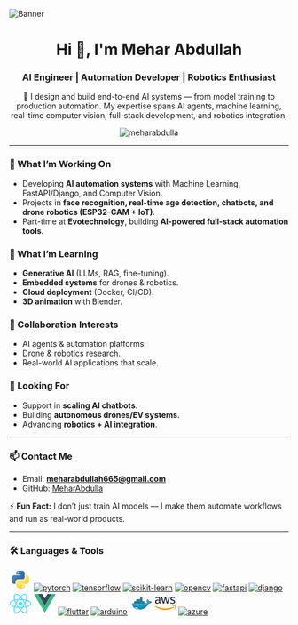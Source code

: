 ![Banner](https://github.com/MeharAbdulla/MeharAbdulla/blob/main/assets/banner.png)


<h1 align="center">Hi 👋, I'm Mehar Abdullah</h1>
<h3 align="center">AI Engineer | Automation Developer | Robotics Enthusiast</h3>

<p align="center">
🚀 I design and build end-to-end AI systems — from model training to production automation.  
My expertise spans AI agents, machine learning, real-time computer vision, full-stack development, and robotics integration.
</p>

<p align="center"> 
  <img src="https://komarev.com/ghpvc/?username=meharabdulla&label=Profile%20views&color=0e75b6&style=flat" alt="meharabdulla" /> 
</p>

---

### 🔭 What I’m Working On
- Developing **AI automation systems** with Machine Learning, FastAPI/Django, and Computer Vision.  
- Projects in **face recognition, real-time age detection, chatbots, and drone robotics (ESP32-CAM + IoT)**.  
- Part-time at **Evotechnology**, building **AI-powered full-stack automation tools**.  

### 🌱 What I’m Learning
- **Generative AI** (LLMs, RAG, fine-tuning).  
- **Embedded systems** for drones & robotics.  
- **Cloud deployment** (Docker, CI/CD).  
- **3D animation** with Blender.  

### 👯 Collaboration Interests
- AI agents & automation platforms.  
- Drone & robotics research.  
- Real-world AI applications that scale.  

### 🤝 Looking For
- Support in **scaling AI chatbots**.  
- Building **autonomous drones/EV systems**.  
- Advancing **robotics + AI integration**.  

---

### 📫 Contact Me
- Email: **meharabdullah665@gmail.com**  
- GitHub: [MeharAbdulla](https://github.com/MeharAbdulla)  

⚡ **Fun Fact:** I don’t just train AI models — I make them automate workflows and run as real-world products.  

---

### 🛠️ Languages & Tools
<p align="left">
<a href="https://www.python.org"><img src="https://raw.githubusercontent.com/devicons/devicon/master/icons/python/python-original.svg" alt="python" width="40"/></a>
<a href="https://pytorch.org/"><img src="https://www.vectorlogo.zone/logos/pytorch/pytorch-icon.svg" alt="pytorch" width="40"/></a>
<a href="https://www.tensorflow.org"><img src="https://www.vectorlogo.zone/logos/tensorflow/tensorflow-icon.svg" alt="tensorflow" width="40"/></a>
<a href="https://scikit-learn.org/"><img src="https://upload.wikimedia.org/wikipedia/commons/0/05/Scikit_learn_logo_small.svg" alt="scikit-learn" width="40"/></a>
<a href="https://opencv.org/"><img src="https://www.vectorlogo.zone/logos/opencv/opencv-icon.svg" alt="opencv" width="40"/></a>
<a href="https://fastapi.tiangolo.com/"><img src="https://cdn.worldvectorlogo.com/logos/fastapi.svg" alt="fastapi" width="40"/></a>
<a href="https://www.djangoproject.com/"><img src="https://cdn.worldvectorlogo.com/logos/django.svg" alt="django" width="40"/></a>
<a href="https://reactjs.org/"><img src="https://raw.githubusercontent.com/devicons/devicon/master/icons/react/react-original.svg" alt="react" width="40"/></a>
<a href="https://vuejs.org/"><img src="https://raw.githubusercontent.com/devicons/devicon/master/icons/vuejs/vuejs-original.svg" alt="vue" width="40"/></a>
<a href="https://flutter.dev"><img src="https://www.vectorlogo.zone/logos/flutterio/flutterio-icon.svg" alt="flutter" width="40"/></a>
<a href="https://www.arduino.cc/"><img src="https://cdn.worldvectorlogo.com/logos/arduino-1.svg" alt="arduino" width="40"/></a>
<a href="https://www.docker.com/"><img src="https://raw.githubusercontent.com/devicons/devicon/master/icons/docker/docker-original.svg" alt="docker" width="40"/></a>
<a href="https://aws.amazon.com"><img src="https://raw.githubusercontent.com/devicons/devicon/master/icons/amazonwebservices/amazonwebservices-original-wordmark.svg" alt="aws" width="40"/></a>
<a href="https://azure.microsoft.com/"><img src="https://www.vectorlogo.zone/logos/microsoft_azure/microsoft_azure-icon.svg" alt="azure" width="40"/></a>
</p>

